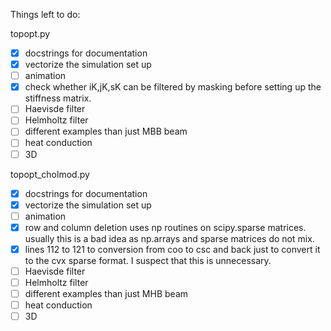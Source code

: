 Things left to do:

topopt.py
- [x] docstrings for documentation
- [x] vectorize the simulation set up
- [ ] animation
- [x] check whether iK,jK,sK can be filtered by masking before setting up the
      stiffness matrix.
- [ ] Haevisde filter
- [ ] Helmholtz filter 
- [ ] different examples than just MBB beam
- [ ] heat conduction
- [ ] 3D

topopt_cholmod.py
- [x] docstrings for documentation
- [x] vectorize the simulation set up
- [ ] animation
- [x] row and column deletion uses np routines on scipy.sparse matrices.
      usually this is a bad idea as np.arrays and sparse matrices do not mix.
- [x] lines 112 to 121 to conversion from coo to csc and back just to convert 
      it to the cvx sparse format. I suspect that this is unnecessary.
- [ ] Haevisde filter
- [ ] Helmholtz filter 
- [ ] different examples than just MHB beam
- [ ] heat conduction
- [ ] 3D